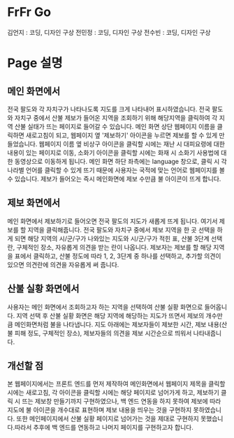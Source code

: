 # FrFr Go

김언지 : 코딩, 디자인 구상
전민정 : 코딩, 디자인 구상
전수빈 : 코딩, 디자인 구상



# Page 설명

## 메인 화면에서 
 전국 팔도와 각 자치구가 나타나도록 지도를 크게 나타내어 표시하였습니다. 전국 팔도와 자치구 중에서 산불 제보가 들어온 지역을 조회하기 위해 해당지역을 클릭하여 각 지역 산불 실태가 뜨는 페이지로 들어갈 수 있습니다. 메인 화면 상단 웹페이지 이름을 클릭하면 새로고침이 되고, 웹페이지 옆 '제보하기' 아이콘을 누르면 제보를 할 수 있게 만들었습니다.  웹페이지 이름 옆 비상구 아이콘을 클릭할 시에는 재난 시 대피요령에 대한 내용이 있는 페이지로 이동, 소화기 아이콘을 클릭할 시에는 화재 시 소화기 사용법에 대한 동영상으로 이동하게 됩니다. 메인 화면 하단 좌측에는 language 창으로, 클릭 시 각 나라별 언어를 클릭할 수 있게 뜨기 때문에 사용자는 국적에 맞는 언어로 웹페이지를 볼 수 있습니다. 제보가 들어오는 즉시 메인화면에 제보 수만큼 불 아이콘이 뜨게 합니다. 

## 제보 화면에서
 메인 화면에서 제보하기로 들어오면 전국 팔도의 지도가 새롭게 뜨게 됩니다. 여기서 제보를 할 지역을 클릭해줍니다. 전국 팔도와 자치구 중에서 제보 지역을 한 곳 선택을 하게 되면 해당 지역의 시/군/구가 나와있는 지도와 시/군/구가 적힌 표, 산불 3단계 선택란, 구체적인 장소, 자유롭게 의견을 받는 란이 나옵니다. 제보자는 제보를 할 해당 지역을 표에서 클릭하고, 산불 정도에 따라 1, 2, 3단계 중 하나를 선택하고, 추가할 의견이 있으면 의견란에 의견을 자유롭게 써 줍니다.


## 산불 실황 화면에서 

 사용자는 메인 화면에서 조회하고자 하는 지역을 선택하여 산불 실황 화면으로 들어옵니다. 지역 선택 후 산불 실황 화면은 해당 지역에 해당하는 지도가 뜨면서 제보의 개수만큼 메인화면처럼 불을 나타냅니다. 지도 아래에는 제보자들이 제보한 시간, 제보 내용(산불 피해 정도, 구체적인 장소), 제보자들의 의견을 제보 시간순으로 띄워서 나타내줍니다. 

## 개선할 점

 본 웹페이지에서는 프론트 엔드를 먼저 제작하여 메인화면에서 웹페이지 제목을 클릭할 시에는 새로고침, 각 아이콘을 클릭할 시에는 해당 페이지로 넘어가게 하고, 제보하기 클릭 시 뜨는 제보창 만들기까지 구현하였으나, 백 엔드 연동을 하지 못하여 제보에 따라 지도에 불 아이콘을 개수대로 표현하며 제보 내용을 띄우는 것을 구현하지 못하였습니다. 또한 메인페이지에서 산불 실황 페이지로 넘어가는 것을 제대로 구현하지 못했습니다.따라서 추후에 백 엔드를 연동하고 나머지 페이지를 구현하고자 합니다.

